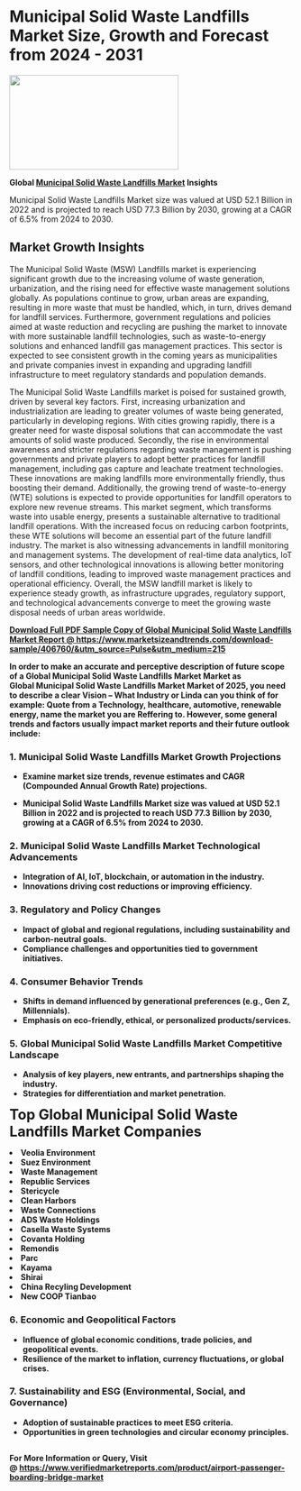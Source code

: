 <H1>Municipal Solid Waste Landfills Market Size, Growth and Forecast from 2024 - 2031</H1><img class="aligncenter size-medium wp-image-584254" src="https://thirdeyenews.in/wp-content/uploads/2024/09/Global-Market-Research-300x168.jpeg" alt="" width="300" height="168" /><p><strong>Global&nbsp;<a href="https://www.marketsizeandtrends.com/download-sample/406760/&amp;utm_source=Pulse&amp;utm_medium=215">Municipal Solid Waste Landfills Market</a> Insights</strong></p><p>Municipal Solid Waste Landfills Market size was valued at USD 52.1 Billion in 2022 and is projected to reach USD 77.3 Billion by 2030, growing at a CAGR of 6.5% from 2024 to 2030.</p><p><h2>Market Growth Insights</h2> <p>The Municipal Solid Waste (MSW) Landfills market is experiencing significant growth due to the increasing volume of waste generation, urbanization, and the rising need for effective waste management solutions globally. As populations continue to grow, urban areas are expanding, resulting in more waste that must be handled, which, in turn, drives demand for landfill services. Furthermore, government regulations and policies aimed at waste reduction and recycling are pushing the market to innovate with more sustainable landfill technologies, such as waste-to-energy solutions and enhanced landfill gas management practices. This sector is expected to see consistent growth in the coming years as municipalities and private companies invest in expanding and upgrading landfill infrastructure to meet regulatory standards and population demands.</p> <p><strong><a href="#"></a></strong></p> <p>The Municipal Solid Waste Landfills market is poised for sustained growth, driven by several key factors. First, increasing urbanization and industrialization are leading to greater volumes of waste being generated, particularly in developing regions. With cities growing rapidly, there is a greater need for waste disposal solutions that can accommodate the vast amounts of solid waste produced. Secondly, the rise in environmental awareness and stricter regulations regarding waste management is pushing governments and private players to adopt better practices for landfill management, including gas capture and leachate treatment technologies. These innovations are making landfills more environmentally friendly, thus boosting their demand. Additionally, the growing trend of waste-to-energy (WTE) solutions is expected to provide opportunities for landfill operators to explore new revenue streams. This market segment, which transforms waste into usable energy, presents a sustainable alternative to traditional landfill operations. With the increased focus on reducing carbon footprints, these WTE solutions will become an essential part of the future landfill industry. The market is also witnessing advancements in landfill monitoring and management systems. The development of real-time data analytics, IoT sensors, and other technological innovations is allowing better monitoring of landfill conditions, leading to improved waste management practices and operational efficiency. Overall, the MSW landfill market is likely to experience steady growth, as infrastructure upgrades, regulatory support, and technological advancements converge to meet the growing waste disposal needs of urban areas worldwide.</p> <p><strong><a href="#"></p><p><span class=""><strong>Download Full PDF Sample Copy of Global Municipal Solid Waste Landfills Market Report</strong> @ <a href="https://www.marketsizeandtrends.com/download-sample/406760/&amp;utm_source=Pulse&amp;utm_medium=215" target="_blank">https://www.marketsizeandtrends.com/download-sample/406760/&amp;utm_source=Pulse&amp;utm_medium=215</a></span></p><p>In order to make an accurate and perceptive description of future scope of a Global&nbsp;Municipal Solid Waste Landfills Market Market as Global&nbsp;Municipal Solid Waste Landfills Market Market of 2025, you need to describe a clear Vision &ndash; What Industry or Linda can you think of for example: Quote from a Technology, healthcare, automotive, renewable energy, name the market you are Reffering to. However, some general trends and factors usually impact market reports and their future outlook include:</p><h3>1.&nbsp;<strong>Municipal Solid Waste Landfills Market Growth Projections</strong></h3><ul><li>Examine market size trends, revenue estimates and CAGR (Compounded Annual Growth Rate) projections.</li><li><p>Municipal Solid Waste Landfills Market size was valued at USD 52.1 Billion in 2022 and is projected to reach USD 77.3 Billion by 2030, growing at a CAGR of 6.5% from 2024 to 2030.</p></li></ul><h3>2.&nbsp;<strong>Municipal Solid Waste Landfills Market Technological Advancements</strong></h3><ul><li>Integration of AI, IoT, blockchain, or automation in the industry.</li><li>Innovations driving cost reductions or improving efficiency.</li></ul><h3>3.&nbsp;<strong>Regulatory and Policy Changes</strong></h3><ul><li>Impact of global and regional regulations, including sustainability and carbon-neutral goals.</li><li>Compliance challenges and opportunities tied to government initiatives.</li></ul><h3>4.&nbsp;<strong>Consumer Behavior Trends</strong></h3><ul><li>Shifts in demand influenced by generational preferences (e.g., Gen Z, Millennials).</li><li>Emphasis on eco-friendly, ethical, or personalized products/services.</li></ul><h3>5.&nbsp;<strong>Global Municipal Solid Waste Landfills Market Competitive Landscape</strong></h3><ul><li>Analysis of key players, new entrants, and partnerships shaping the industry.</li><li>Strategies for differentiation and market penetration.</li></ul><p data-pm-slice="1 1 []"><span style="color: inherit; font-family: inherit; font-size: 25px;">Top Global Municipal Solid Waste Landfills Market Companies</span></p><div class="" data-test-id=""><p><li>Veolia Environment</li><li> Suez Environment</li><li> Waste Management</li><li> Republic Services</li><li> Stericycle</li><li> Clean Harbors</li><li> Waste Connections</li><li> ADS Waste Holdings</li><li> Casella Waste Systems</li><li> Covanta Holding</li><li> Remondis</li><li> Parc</li><li> Kayama</li><li> Shirai</li><li> China Recyling Development</li><li> New COOP Tianbao</li></p></div><h3>6.&nbsp;<strong>Economic and Geopolitical Factors</strong></h3><ul><li>Influence of global economic conditions, trade policies, and geopolitical events.</li><li>Resilience of the market to inflation, currency fluctuations, or global crises.</li></ul><h3>7.&nbsp;<strong>Sustainability and ESG (Environmental, Social, and Governance)</strong></h3><ul><li>Adoption of sustainable practices to meet ESG criteria.</li><li>Opportunities in green technologies and circular economy principles.</li></ul><h2><strong style="font-size: 14px;">For More Information or Query, Visit @&nbsp;</strong><a style="background-color: #ffffff; font-size: 14px;" href="https://www.marketsizeandtrends.com/report/municipal-solid-waste-landfills-market/" target="_blank">https://www.verifiedmarketreports.com/product/airport-passenger-boarding-bridge-market</a></h2>
